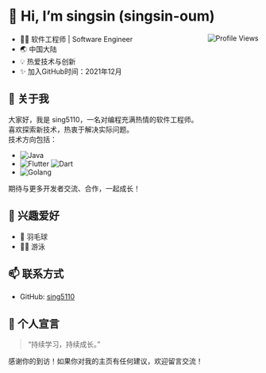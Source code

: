 # 👋 Hi, I’m singsin (singsin-oum)

<img align="right" src="https://komarev.com/ghpvc/?username=sing5110&style=flat-square" alt="Profile Views"/>

- 🧑‍💻 软件工程师 | Software Engineer
- 🌏 中国大陆
- 💡 热爱技术与创新
- ✨ 加入GitHub时间：2021年12月

## 🚀 关于我

大家好，我是 sing5110，一名对编程充满热情的软件工程师。  
喜欢探索新技术，热衷于解决实际问题。  
技术方向包括：
- ![Java](https://img.shields.io/badge/Java-%23ED8B00.svg?&logo=java&logoColor=white)
- ![Flutter](https://img.shields.io/badge/Flutter-%2302569B.svg?&logo=flutter&logoColor=white) ![Dart](https://img.shields.io/badge/Dart-%230175C2.svg?&logo=dart&logoColor=white)
- ![Golang](https://img.shields.io/badge/Go-%2300ADD8.svg?&logo=go&logoColor=white)

期待与更多开发者交流、合作，一起成长！

## 🎯 兴趣爱好

- 🏸 羽毛球
- 🏊‍♂️ 游泳

## 📫 联系方式

- GitHub: [sing5110](https://github.com/sing5110)

## 📝 个人宣言

> “持续学习，持续成长。”



感谢你的到访！如果你对我的主页有任何建议，欢迎留言交流！
